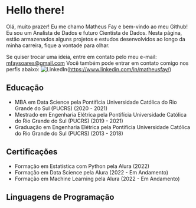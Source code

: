 # Hello there! 
Olá, muito prazer! Eu me chamo Matheus Fay e bem-vindo ao meu Github!
Eu sou um Analista de Dados e futuro Cientista de Dados. Nesta página, estão armazenados alguns projetos e estudos desenvolvidos ao longo da minha carreira, fique a vontade para olhar.

Se quiser trocar uma ideia, entre em contato pelo meu e-mail: mfaysoares@gmail.com
Você também pode entrar em contato comigo nos perfis abaixo:
![LinkedIn](https://img.shields.io/badge/linkedin-%230077B5.svg?style=for-the-badge&logo=linkedin&logoColor=white)(https://www.linkedin.com/in/matheusfay/)


## Educação

 - MBA em Data Science pela Pontifícia Universidade Católica do Rio Grande do Sul (PUCRS) (2020 - 2021)
 - Mestrado em Engenharia Elétrica pela Pontifícia Universidade Católica do Rio Grande do Sul (PUCRS) (2019 - 2021)
 - Graduação em Engenharia Elétrica pela Pontifícia Universidade Católica do Rio Grande do Sul (PUCRS) (2013 - 2018)

## Certificações
- Formação em Estatística com Python pela Alura (2022)
- Formação em Data Science pela Alura (2022 - Em Andamento)
- Formação em Machine Learning pela Alura (2022 - Em Andamento)

## Linguagens de Programação


